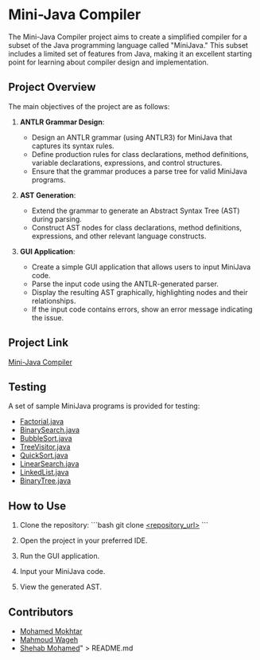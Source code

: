 # Mini-Java Compiler

The Mini-Java Compiler project aims to create a simplified compiler for a subset of the Java programming language called \"MiniJava.\" This subset includes a limited set of features from Java, making it an excellent starting point for learning about compiler design and implementation.

## Project Overview

The main objectives of the project are as follows:

1. **ANTLR Grammar Design**:
   - Design an ANTLR grammar (using ANTLR3) for MiniJava that captures its syntax rules.
   - Define production rules for class declarations, method definitions, variable declarations, expressions, and control structures.
   - Ensure that the grammar produces a parse tree for valid MiniJava programs.

2. **AST Generation**:
   - Extend the grammar to generate an Abstract Syntax Tree (AST) during parsing.
   - Construct AST nodes for class declarations, method definitions, expressions, and other relevant language constructs.

3. **GUI Application**:
   - Create a simple GUI application that allows users to input MiniJava code.
   - Parse the input code using the ANTLR-generated parser.
   - Display the resulting AST graphically, highlighting nodes and their relationships.
   - If the input code contains errors, show an error message indicating the issue.

## Project Link

[Mini-Java Compiler](https://www.cambridge.org/resources/052182060X/MCIIJ2e/)

## Testing

A set of sample MiniJava programs is provided for testing:

- [Factorial.java]([link_to_factorial](https://www.cambridge.org/resources/052182060X/MCIIJ2e/programs/Factorial.java))
- [BinarySearch.java]([link_to_binarysearch](https://www.cambridge.org/resources/052182060X/MCIIJ2e/programs/BinarySearch.java))
- [BubbleSort.java]([link_to_bubblesort](https://www.cambridge.org/resources/052182060X/MCIIJ2e/programs/BubbleSort.java))
- [TreeVisitor.java]([link_to_treevisitor](https://www.cambridge.org/resources/052182060X/MCIIJ2e/programs/TreeVisitor.java))
- [QuickSort.java]([link_to_quicksort](https://www.cambridge.org/resources/052182060X/MCIIJ2e/programs/QuickSort.java))
- [LinearSearch.java]([link_to_linearsearch](https://www.cambridge.org/resources/052182060X/MCIIJ2e/programs/LinearSearch.java))
- [LinkedList.java]([link_to_linkedlist](https://www.cambridge.org/resources/052182060X/MCIIJ2e/programs/LinkedList.java))
- [BinaryTree.java]([link_to_binarytree](https://www.cambridge.org/resources/052182060X/MCIIJ2e/programs/BinaryTree.java))

## How to Use

1. Clone the repository:
   \`\`\`bash
   git clone [<repository_url>](https://github.com/Mokhtar100/Mini-Java-Compiler.git)
   \`\`\`

2. Open the project in your preferred IDE.

3. Run the GUI application.

4. Input your MiniJava code.

5. View the generated AST.

## Contributors

- [Mohamed Mokhtar]([link_to_mohamedmokhtar](https://github.com/Mokhtar100))
- [Mahmoud Wageh]([link_to_mahmoudwageh](https://github.com/mahmoud-cr7))
- [Shehab Mohamed]([link_to_shehabmohamed](https://github.com/ShehabM0))" > README.md
